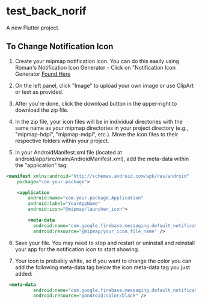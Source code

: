 # test_back_norif

A new Flutter project.

## To Change Notification Icon
1. Create your mipmap notification icon. You can do this easily using Roman's Notification Icon Generator - Click on "Notification Icon Generator [Found Here]("https://romannurik.github.io/AndroidAssetStudio/icons-notification.html#source.type=clipart&source.clipart=ac_unit&source.space.trim=1&source.space.pad=0&name=ic_stat_ac_unit")

2. On the left panel, click "Image" to upload your own image or use ClipArt or text as provided.

3. After you're done, click the download button in the upper-right to download the zip file.

4. In the zip file, your icon files will be in individual directories with the same name as your mipmap directories in your project directory (e.g., "mipmap-hdpi", "mipmap-mdpi", etc.). Move the icon files to their respective folders within your project.

5. In your AndroidManifest.xml file (located at android/app/src/main/AndroidManifest.xml), add the meta-data within the "application" tag:

```xml
<manifest xmlns:android="http://schemas.android.com/apk/res/android"
    package="com.your.package">

    <application
        android:name="com.your.package.Application"
        android:label="YourAppName"
        android:icon="@mipmap/launcher_icon">

        <meta-data
          android:name="com.google.firebase.messaging.default_notification_icon"
          android:resource="@mipmap/your_icon_file_name" />
```
6. Save your file. You may need to stop and restart or uninstall and reinstall your app for the notification icon to start showing.

7. Your icon is probably white, so if you want to change the color you can add the following meta-data tag below the icon meta-data tag you just added:

```xml
 <meta-data
          android:name="com.google.firebase.messaging.default_notification_color"
          android:resource="@android:color/black" />
```